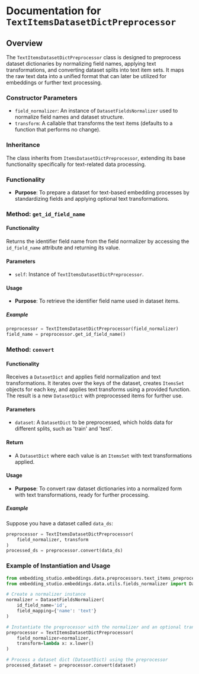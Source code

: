 # Documentation for `TextItemsDatasetDictPreprocessor`

## Overview
The `TextItemsDatasetDictPreprocessor` class is designed to preprocess dataset dictionaries by normalizing field names, applying text transformations, and converting dataset splits into text item sets. It maps the raw text data into a unified format that can later be utilized for embeddings or further text processing.

### Constructor Parameters
- `field_normalizer`: An instance of `DatasetFieldsNormalizer` used to normalize field names and dataset structure.
- `transform`: A callable that transforms the text items (defaults to a function that performs no change).

### Inheritance
The class inherits from `ItemsDatasetDictPreprocessor`, extending its base functionality specifically for text-related data processing.

### Functionality
- **Purpose**: To prepare a dataset for text-based embedding processes by standardizing fields and applying optional text transformations.

### Method: `get_id_field_name`
#### Functionality
Returns the identifier field name from the field normalizer by accessing the `id_field_name` attribute and returning its value.

#### Parameters
- `self`: Instance of `TextItemsDatasetDictPreprocessor`.

#### Usage
- **Purpose**: To retrieve the identifier field name used in dataset items.

##### Example
```python
preprocessor = TextItemsDatasetDictPreprocessor(field_normalizer)
field_name = preprocessor.get_id_field_name()
```

### Method: `convert`
#### Functionality
Receives a `DatasetDict` and applies field normalization and text transformations. It iterates over the keys of the dataset, creates `ItemsSet` objects for each key, and applies text transforms using a provided function. The result is a new `DatasetDict` with preprocessed items for further use.

#### Parameters
- `dataset`: A `DatasetDict` to be preprocessed, which holds data for different splits, such as 'train' and 'test'.

#### Return
- A `DatasetDict` where each value is an `ItemsSet` with text transformations applied.

#### Usage
- **Purpose**: To convert raw dataset dictionaries into a normalized form with text transformations, ready for further processing.

##### Example
Suppose you have a dataset called `data_ds`:
```python
preprocessor = TextItemsDatasetDictPreprocessor(
    field_normalizer, transform
)
processed_ds = preprocessor.convert(data_ds)
```

### Example of Instantiation and Usage
```python
from embedding_studio.embeddings.data.preprocessors.text_items_preprocessor import TextItemsDatasetDictPreprocessor
from embedding_studio.embeddings.data.utils.fields_normalizer import DatasetFieldsNormalizer

# Create a normalizer instance
normalizer = DatasetFieldsNormalizer(
    id_field_name='id',
    field_mapping={'name': 'text'}
)

# Instantiate the preprocessor with the normalizer and an optional transform
preprocessor = TextItemsDatasetDictPreprocessor(
    field_normalizer=normalizer,
    transform=lambda x: x.lower()
)

# Process a dataset dict (DatasetDict) using the preprocessor
processed_dataset = preprocessor.convert(dataset)
```